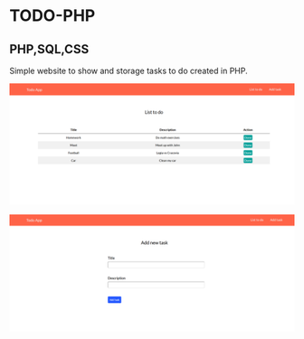 # TODO-PHP

## PHP,SQL,CSS

Simple website to show and storage tasks to do created in PHP.

![Main page](/ss/main.png)

![Main page](/ss/add.png)
